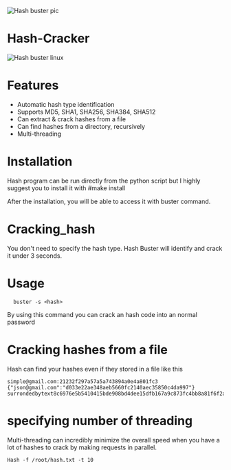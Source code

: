    ![Hash buster pic](https://github.com/Sujeeth-infosec/Hash-cracker/assets/56471468/0e50c587-ab57-4859-946e-ff47c50d4337)

  # Hash-Cracker

![Hash buster linux](https://github.com/Sujeeth-infosec/Hash-cracker/assets/56471468/6884f877-47fd-4d1a-843a-0c62a1668052)
# Features
+ Automatic hash type identification
+ Supports MD5, SHA1, SHA256, SHA384, SHA512
+ Can extract & crack hashes from a file
+ Can find hashes from a directory, recursively
+ Multi-threading

# Installation

Hash program can be run directly from the python script but I highly suggest you to install it with  #make install

After the installation, you will be able to access it with buster command.




# Cracking_hash

You don't need to specify the hash type. Hash Buster will identify and crack it under 3 seconds.

# Usage

      buster -s <hash> 

By using this command you can crack an hash code into an normal password 


# Cracking hashes from a file


Hash can find your hashes even if they stored in a file like this 

    simple@gmail.com:21232f297a57a5a743894a0e4a801fc3
    {"json@gmail.com":"d033e22ae348aeb5660fc2140aec35850c4da997"}
    surrondedbytext8c6976e5b5410415bde908bd4dee15dfb167a9c873fc4bb8a81f6f2ab448a918surrondedbytext




# specifying number of threading 

Multi-threading can incredibly minimize the overall speed when you have a lot of hashes to crack by making requests in parallel.
    
    Hash -f /root/hash.txt -t 10
